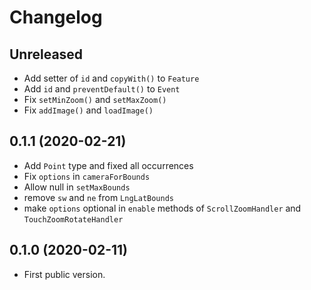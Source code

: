 # Changelog

## Unreleased

* Add setter of `id` and `copyWith()` to `Feature`
* Add `id` and `preventDefault()` to `Event`
* Fix `setMinZoom()` and `setMaxZoom()`
* Fix `addImage()` and `loadImage()`

## 0.1.1 (2020-02-21)

* Add `Point` type and fixed all occurrences
* Fix `options` in `cameraForBounds`
* Allow null in `setMaxBounds`
* remove `sw` and `ne` from `LngLatBounds`
* make `options` optional in `enable` methods of `ScrollZoomHandler` and `TouchZoomRotateHandler`

## 0.1.0 (2020-02-11)

* First public version.
